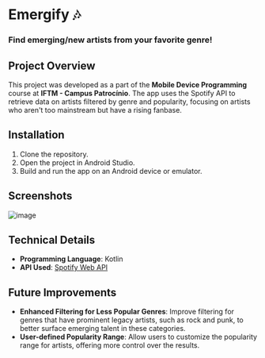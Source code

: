 # Emergify 🎶

### Find emerging/new artists from your favorite genre!

## Project Overview

This project was developed as a part of the **Mobile Device Programming** course at **IFTM - Campus Patrocínio**. The app uses the Spotify API to retrieve data on artists filtered by genre and popularity, focusing on artists who aren't too mainstream but have a rising fanbase.

## Installation

1. Clone the repository.
2. Open the project in Android Studio.
3. Build and run the app on an Android device or emulator.

## Screenshots

![image](https://github.com/user-attachments/assets/79898603-9bf3-48da-afe9-25d9cda43b80)


## Technical Details

- **Programming Language**: Kotlin
- **API Used**: [Spotify Web API](https://developer.spotify.com/documentation/web-api/)

## Future Improvements

- **Enhanced Filtering for Less Popular Genres**: Improve filtering for genres that have prominent legacy artists, such as rock and punk, to better surface emerging talent in these categories.
- **User-defined Popularity Range**: Allow users to customize the popularity range for artists, offering more control over the results.
